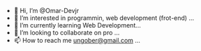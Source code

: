 - 👋 Hi, I’m @Omar-Devjr
- 👀 I’m interested in programmin, web development (frot-end) ...
- 🌱 I’m currently learning  Web Development...
- 💞️ I’m looking to collaborate on pro  ...
- 📫 How to reach me ungober@gmail.com ...

<!---
Omar-Devjr/Omar-Devjr is a ✨ special ✨ repository because its `README.md` (this file) appears on your GitHub profile.
You can click the Preview link to take a look at your changes.
--->
